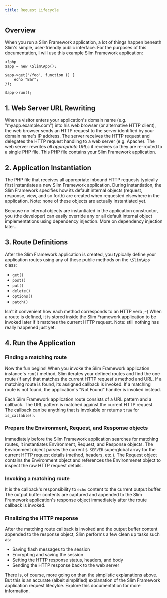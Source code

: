 ```yaml
---
title: Request Lifecycle
---
```


## Overview

When you run a Slim Framework application, a lot of things happen beneath
Slim's simple, user-friendly public interface. For the purposes of this documentation,
I will use this example Slim Framework application:

    <?php
    $app = new \Slim\App();

    $app->get('/foo', function () {
        echo "Bar";
    });

    $app->run();

## 1. Web Server URL Rewriting

When a visitor enters your application's domain name (e.g. "myapp.example.com") into his web browser
(or alternative HTTP client), the web browser sends an HTTP request to the server
identified by your domain name's IP address. The server receives the HTTP request and delegates
the HTTP request handling to a web server (e.g. Apache). The web server rewrites
_all appropriate URLs_ it receives so they are re-routed to a single PHP file. This PHP file contains
your Slim Framework application.

## 2. Application Instantiation

The PHP file that receives all appropriate inbound HTTP requests typically first instantiates
a new Slim Framework application. During instantiation, the Slim Framework specifies how its
default internal objects (request, response, view, and so forth) are created when requested
elsewhere in the application. Note: none of these objects are actually instantiated yet.

Because no internal objects are instantiated in the application constructor, you (the developer)
can easily override any or all default internal object implementations using dependency injection.
More on dependency injection later...

## 3. Route Definitions

After the Slim Framework application is created, you typically define your application routes
using any of these public methods on the `\Slim\App` class:

* `get()`
* `post()`
* `put()`
* `delete()`
* `options()`
* `patch()`

Isn't it convenient how each method corresponds to an HTTP verb ;-) When a route is defined, it
is stored inside the Slim Framework application to be invoked later if it matches the current
HTTP request. Note: still nothing has really happened just yet.

## 4. Run the Application

### Finding a matching route

Now the fun begins! When you invoke the Slim Framework application instance's `run()`
method, Slim iterates your defined routes and find the one route (if any) that matches
the current HTTP request's method and URL. If a matching route is found, its assigned
callback is invoked. If a matching route is not found, the application's "Not Found"
handler is invoked instead.

Each Slim Framework application route consists of a URL pattern and a callback. The URL pattern
is matched against the current HTTP request. The callback can be anything that is invokable
or returns `true` for `is_callable()`.

### Prepare the Environment, Request, and Response objects

Immediately before the Slim Framework application searches for matching routes, it instantiates
Environment, Request, and Response objects. The Environment object parses the current
`$_SERVER` superglobal array for the current HTTP request details (method, headers, etc.).
The Request object contains the Environment object and references the Environmenet object
to inspect the raw HTTP request details.

### Invoking a matching route

It is the callback's responsibility to `echo` content to the current output buffer.
The output buffer contents are captured and appended to the Slim Framework application's
response object immediately after the route callback is invoked.

### Finalizing the HTTP response

After the matching route callback is invoked and the output buffer content appended to the
response object, Slim performs a few clean up tasks such as:

* Saving flash messages to the session
* Encrypting and saving the session
* Setting the HTTP response status, headers, and body
* Sending the HTTP response back to the web server

There is, of course, more going on than the simplistic explanations above. But this is an
accurate (albeit simplified) explanation of the Slim Framework application request
lifecylce. Explore this documentation for more information.
